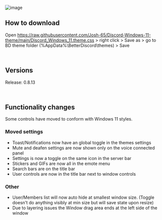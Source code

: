 ![image](https://github.com/Josh-65/Discord-Windows-11-theme/blob/main/preview.jpg?raw=true)

## How to download
Open https://raw.githubusercontent.com/Josh-65/Discord-Windows-11-theme/main/Discord_Windows_11.theme.css > right click > Save as > go to BD theme folder (%AppData%\BetterDiscord\themes) > Save

<br>

## Versions
Release: 0.8.13

<br>

## Functionality changes
Some controls have moved to conform with Windows 11 styles.


### Moved settings
- Toast/Notifications now have an global toggle in the themes settings
- Mute and deafen settings are now shown only on the voice connected panel
- Settings is now a toggle on the same icon in the server bar
- Stickers and GIFs are now all in the emote menu
- Search bars are on the title bar
- User controls are now in the title bar next to window controls


### Other
- User/Members list will now auto hide at smallest window size. (Toggle doesn't do anything visibly at min size but will save state upon resize)
- Due to layering issues the Window drag area ends at the left side of the window
